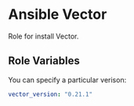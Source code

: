 Ansible Vector
=========

Role for install Vector.


Role Variables
--------------

You can specify a particular verison:

```yaml
vector_version: "0.21.1"
```

